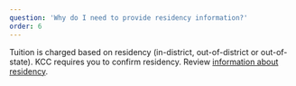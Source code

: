 ```yaml
---
question: 'Why do I need to provide residency information?'
order: 6
---
```


Tuition is charged based on residency (in-district, out-of-district or out-of-state). KCC requires you to confirm residency. Review [information about residency](../about/?id=residency#service-area-and-residency).
